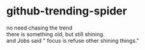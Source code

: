 # github-trending-spider  
no need chasing the trend  
there is something old, but still shining.  
and Jobs said " focus is refuse other shining things."   

